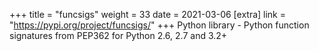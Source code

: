 +++
title = "funcsigs"
weight = 33
date = 2021-03-06
[extra]
link = "https://pypi.org/project/funcsigs/"
+++
Python library - Python function signatures from PEP362 for Python 2.6, 2.7 and 3.2+

